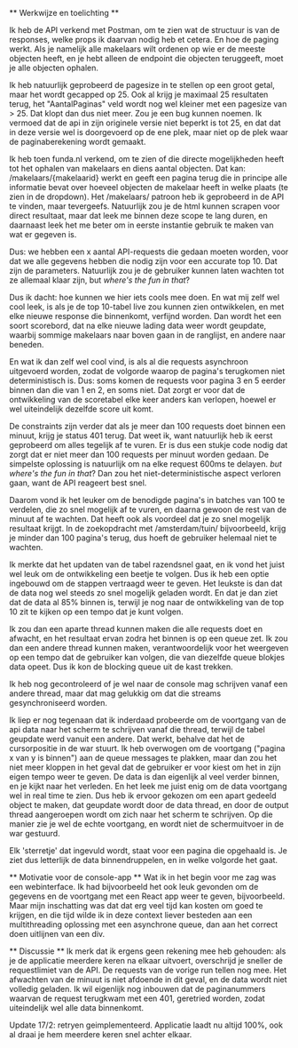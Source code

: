 ** Werkwijze en toelichting **

Ik heb de API verkend met Postman, om te zien wat de structuur is van de responses, welke props ik daarvan nodig heb et cetera.
En hoe de paging werkt. Als je namelijk alle makelaars wilt ordenen op wie er de meeste objecten heeft, en je hebt alleen de endpoint die objecten teruggeeft, moet je alle objecten ophalen.

Ik heb natuurlijk geprobeerd de pagesize in te stellen op een groot getal, maar het wordt gecapped op 25. 
Ook al krijg je maximaal 25 resultaten terug, het "AantalPaginas" veld wordt nog wel kleiner met een pagesize van > 25.
Dat klopt dan dus niet meer. Zou je een bug kunnen noemen. Ik vermoed dat de api in zijn originele versie niet beperkt is tot 25, en dat dat in deze versie wel is doorgevoerd op de ene plek, maar niet op de plek waar de paginaberekening wordt gemaakt. 

Ik heb toen funda.nl verkend, om te zien of die directe mogelijkheden heeft tot het ophalen van makelaars en diens aantal objecten.
Dat kan: /makelaars/{makelaarid} werkt en geeft een pagina terug die in principe alle informatie bevat over hoeveel objecten de makelaar heeft in welke plaats (te zien in de dropdown).
Het /makelaars/ patroon heb ik geprobeerd in de API te vinden, maar tevergeefs. Natuurlijk zou je de html kunnen scrapen voor direct resultaat, maar dat leek me binnen deze scope te lang duren, en daarnaast leek het me beter om in eerste instantie gebruik te maken van wat er gegeven is.

Dus: we hebben een x aantal API-requests die gedaan moeten worden, voor dat we alle gegevens hebben die nodig zijn voor een accurate top 10.
Dat zijn de parameters. 
Natuurlijk zou je de gebruiker kunnen laten wachten tot ze allemaal klaar zijn, but _where's the fun in that_?

Dus ik dacht: hoe kunnen we hier iets cools mee doen.
En wat mij zelf wel cool leek, is als je de top 10-tabel live zou kunnen zien ontwikkelen, en met elke nieuwe response die binnenkomt, verfijnd worden.
Dan wordt het een soort scorebord, dat na elke nieuwe lading data weer wordt geupdate, waarbij sommige makelaars naar boven gaan in de ranglijst, en andere naar beneden.

En wat ik dan zelf wel cool vind, is als al die requests asynchroon uitgevoerd worden, zodat de volgorde waarop de pagina's terugkomen niet deterministisch is. Dus: soms komen de requests voor pagina 3 en 5 eerder binnen dan die van 1 en 2, en soms niet. Dat zorgt er voor dat de ontwikkeling van de scoretabel elke keer anders kan verlopen, hoewel er wel uiteindelijk dezelfde score uit komt.

De constraints zijn verder dat als je meer dan 100 requests doet binnen een minuut, krijg je status 401 terug. Dat weet ik, want natuurlijk heb ik eerst geprobeerd om alles tegelijk af te vuren.
Er is dus een stukje code nodig dat zorgt dat er niet meer dan 100 requests per minuut worden gedaan. 
De simpelste oplossing is natuurlijk om na elke request 600ms te delayen. _but where's the fun in that_?
Dan zou het niet-deterministische aspect verloren gaan, want de API reageert best snel.

Daarom vond ik het leuker om de benodigde pagina's in batches van 100 te verdelen, die zo snel mogelijk af te vuren, en daarna gewoon de rest van de minuut af te wachten.
Dat heeft ook als voordeel dat je zo snel mogelijk resultaat krijgt. In de zoekopdracht met /amsterdam/tuin/ bijvoorbeeld, krijg je minder dan 100 pagina's terug, dus hoeft de gebruiker helemaal niet te wachten.


Ik merkte dat het updaten van de tabel razendsnel gaat, en ik vond het juist wel leuk om de ontwikkeling een beetje te volgen. Dus ik heb een optie ingebouwd om de stappen vertraagd weer te geven.
Het leukste is dan dat de data nog wel steeds zo snel mogelijk geladen wordt. En dat je dan ziet dat de data al 85% binnen is, terwijl je nog naar de ontwikkeling van de top 10 zit te kijken op een tempo dat je kunt volgen.

Ik zou dan een aparte thread kunnen maken die alle requests doet en afwacht, en het resultaat ervan zodra het binnen is op een queue zet. 
Ik zou dan een andere thread kunnen maken, verantwoordelijk voor het weergeven op een tempo dat de gebruiker kan volgen, die van diezelfde queue blokjes data opeet.
Dus ik kon de blocking queue uit de kast trekken.

Ik heb nog gecontroleerd of je wel naar de console mag schrijven vanaf een andere thread, maar dat mag gelukkig om dat die streams gesynchroniseerd worden.

Ik liep er nog tegenaan dat ik inderdaad probeerde om de voortgang van de api data naar het scherm te schrijven vanaf die thread, terwijl de tabel geupdate werd vanuit een andere. Dat werkt, behalve dat het de cursorpositie in de war stuurt.
Ik heb overwogen om de voortgang ("pagina x van y is binnen") aan de queue messages te plakken, maar dan zou het niet meer kloppen in het geval dat de gebruiker er voor kiest om het in zijn eigen tempo weer te geven. De data is dan eigenlijk al veel verder binnen, en je kijkt naar het verleden.
En het leek me juist enig om de data voortgang wel in real time te zien.
Dus heb ik ervoor gekozen om een apart gedeeld object te maken, dat geupdate wordt door de data thread, en door de output thread aangeroepen wordt om zich naar het scherm te schrijven. Op die manier zie je wel de echte voortgang, en wordt niet de schermuitvoer in de war gestuurd.

Elk 'sterretje' dat ingevuld wordt, staat voor een pagina die opgehaald is. Je ziet dus letterlijk de data binnendruppelen, en in welke volgorde het gaat.

** Motivatie voor de console-app **
Wat ik in het begin voor me zag was een webinterface. Ik had bijvoorbeeld het ook leuk gevonden om de gegevens en de voortgang met een React app weer te geven, bijvoorbeeld. Maar mijn inschatting was dat dat erg veel tijd kan kosten om goed te krijgen, en die tijd wilde ik in deze context liever besteden aan een multithreading oplossing met een asynchrone queue, dan aan het correct doen uitlijnen van een div.

** Discussie **
Ik merk dat ik ergens geen rekening mee heb gehouden: als je de applicatie meerdere keren na elkaar uitvoert, overschrijd je sneller de requestlimiet van de API. De requests van de vorige run tellen nog mee. Het afwachten van de minuut is niet afdoende in dit geval, en de data wordt niet volledig geladen.
Ik wil eigenlijk nog inbouwen dat de paginanummers waarvan de request terugkwam met een 401, geretried worden, zodat uiteindelijk wel alle data binnenkomt.

Update 17/2: retryen geimplementeerd. Applicatie laadt nu altijd 100%, ook al draai je hem meerdere keren snel achter elkaar.